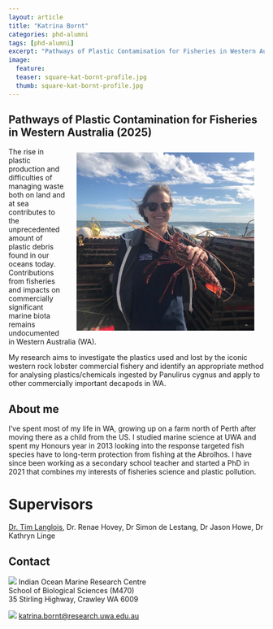 ```yaml
---
layout: article
title: "Katrina Bornt"
categories: phd-alumni
tags: [phd-alumni]
excerpt: "Pathways of Plastic Contamination for Fisheries in Western Australia (2025)"
image:
  feature: 
  teaser: square-kat-bornt-profile.jpg
  thumb: square-kat-bornt-profile.jpg
---
```

## Pathways of Plastic Contamination for Fisheries in Western Australia (2025)
<img src='/images/square-kat-bornt-profile.jpg' align='right' width="350" hspace="20" vspace="10">
The rise in plastic production and difficulties of managing waste both on land and at sea contributes to the unprecedented amount of plastic debris found in our oceans today. Contributions from fisheries and impacts on commercially significant marine biota remains undocumented in Western Australia (WA).

My research aims to investigate the plastics used and lost by the iconic western rock lobster commercial fishery and identify an appropriate method for analysing plastics/chemicals ingested by Panulirus cygnus and apply to other commercially important decapods in WA.


## About me
I’ve spent most of my life in WA, growing up on a farm north of Perth after moving there as a child from the US. I studied marine science at UWA and spent my Honours year in 2013 looking into the response targeted fish species have to long-term protection from fishing at the Abrolhos. I have since been working as a secondary school teacher and started a PhD in 2021 that combines my interests of fisheries science and plastic pollution. 

# Supervisors
[Dr. Tim Langlois](https://uwamegfisheries.github.io/researchers/tim-langlois/ "Tim Langlois"), Dr. Renae Hovey, Dr Simon de Lestang, Dr Jason Howe, Dr Kathryn Linge

## Contact
<img src='/images/icons/building-regular.svg' width="15px"> Indian Ocean Marine Research Centre <br>
School of Biological Sciences (M470)<br>
35 Stirling Highway, Crawley WA 6009

<img src='/images/icons/envelope-regular.svg' width="15px"> <a href="mailto:katrina.bornt@research.uwa.edu.au">katrina.bornt@research.uwa.edu.au</a><br>
